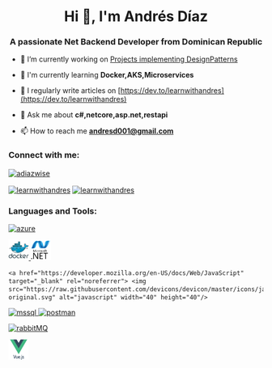 <h1 align="center">Hi 👋, I'm Andrés Díaz</h1>
<h3 align="center">A passionate Net Backend Developer from Dominican Republic</h3>

- 🔭 I’m currently working on [Projects implementing DesignPatterns](https://github.com/adiazwise/CustomerAPI)

- 🌱 I'm currently learning **Docker,AKS,Microservices**

- 📝 I regularly write articles on [https://dev.to/learnwithandres](https://dev.to/learnwithandres)

- 💬 Ask me about **c#,netcore,asp.net,restapi**

- 📫 How to reach me **andresd001@gmail.com**

<h3 align="left">Connect with me:</h3>
<p align="left">

  <a href="https://codepen.io/adiazwise" target="blank"><img align="center" src="https://raw.githubusercontent.com/rahuldkjain/github-profile-readme-generator/master/src/images/icons/Social/codepen.svg" alt="adiazwise" height="30" width="40" /></a>

  <a href="https://dev.to/learnwithandres" target="blank"><img align="center" src="https://raw.githubusercontent.com/rahuldkjain/github-profile-readme-generator/master/src/images/icons/Social/devto.svg" alt="learnwithandres" height="30" width="40" /></a>
<a href="https://twitter.com/learnwithandres" target="blank"><img align="center" src="https://raw.githubusercontent.com/rahuldkjain/github-profile-readme-generator/master/src/images/icons/Social/twitter.svg" alt="learnwithandres" height="30" width="40" /></a>
</p>

<h3 align="left">Languages and Tools:</h3>
<p align="left"> 
  
  <a href="https://azure.microsoft.com/en-in/" target="_blank" rel="noreferrer"> <img                                src="https://www.vectorlogo.zone/logos/microsoft_azure/microsoft_azure-icon.svg" alt="azure" width="40" height="40"/> 
  </a> 
   
  <a href="https://www.docker.com/" target="_blank" rel="noreferrer"> <img src="https://raw.githubusercontent.com/devicons/devicon/master/icons/docker/docker-original-wordmark.svg" alt="docker" width="40" height="40"/> </a> 
  <a href="https://dotnet.microsoft.com/" target="_blank" rel="noreferrer"> <img src="https://raw.githubusercontent.com/devicons/devicon/master/icons/dot-net/dot-net-original-wordmark.svg" alt="dotnet" width="40" height="40"/> </a> 
  
    <a href="https://developer.mozilla.org/en-US/docs/Web/JavaScript" target="_blank" rel="noreferrer"> <img            src="https://raw.githubusercontent.com/devicons/devicon/master/icons/javascript/javascript-original.svg" alt="javascript" width="40" height="40"/> 
  </a> 
  
  <a href="https://www.microsoft.com/en-us/sql-server" target="_blank" rel="noreferrer"> <img src="https://www.svgrepo.com/show/303229/microsoft-sql-server-logo.svg" alt="mssql" width="40" height="40"/> </a> <a href="https://postman.com" target="_blank" rel="noreferrer"> <img src="https://www.vectorlogo.zone/logos/getpostman/getpostman-icon.svg" alt="postman" width="40" height="40"/> </a> 
  
  <a href="https://www.rabbitmq.com" target="_blank" rel="noreferrer"> <img src="https://www.vectorlogo.zone/logos/rabbitmq/rabbitmq-icon.svg" alt="rabbitMQ" width="40" height="40"/> </a> 
  
   <a href="https://vuejs.org/" target="_blank" rel="noreferrer"> <img src="https://raw.githubusercontent.com/devicons/devicon/master/icons/vuejs/vuejs-original-wordmark.svg" alt="vuejs" width="40" height="40"/> </a>
</p>
